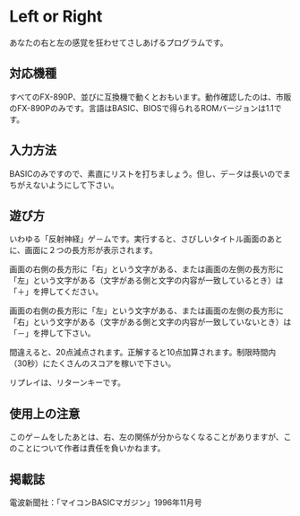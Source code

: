 # Left or Right

あなたの右と左の感覚を狂わせてさしあげるプログラムです。

## 対応機種

すべてのFX-890P、並びに互換機で動くとおもいます。動作確認したのは、市販のFX-890Pのみです。言語はBASIC、BIOSで得られるROMバージョンは1.1です。

## 入力方法

BASICのみですので、素直にリストを打ちましょう。但し、デ－タは長いのでまちがえないようにして下さい。

## 遊び方

いわゆる「反射神経」ゲ－ムです。実行すると、さびしいタイトル画面のあとに、画面に２つの長方形が表示されます。

画面の右側の長方形に「右」という文字がある、または画面の左側の長方形に「左」という文字がある（文字がある側と文字の内容が一致しているとき）は「＋」を押してください。

画面の右側の長方形に「左」という文字がある、または画面の左側の長方形に「右」という文字がある（文字がある側と文字の内容が一致していないとき）は「－」を押して下さい。

間違えると、20点減点されます。正解すると10点加算されます。制限時間内（30秒）にたくさんのスコアを稼いで下さい。

リプレイは、リターンキーです。

## 使用上の注意

このゲ－ムをしたあとは、右、左の関係が分からなくなることがありますが、このことについて作者は責任を負いかねます。

## 掲載誌

電波新聞社：「マイコンBASICマガジン」1996年11月号
